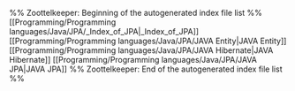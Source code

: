 %% Zoottelkeeper: Beginning of the autogenerated index file list  %%
 [[Programming/Programming languages/Java/JPA/_Index_of_JPA|_Index_of_JPA]]
 [[Programming/Programming languages/Java/JPA/JAVA Entity|JAVA Entity]]
 [[Programming/Programming languages/Java/JPA/JAVA Hibernate|JAVA Hibernate]]
 [[Programming/Programming languages/Java/JPA/JAVA JPA|JAVA JPA]]
%% Zoottelkeeper: End of the autogenerated index file list  %%
